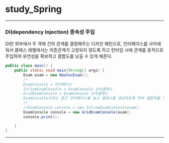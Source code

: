 # study_Spring

---

### DI(dependency Injection) 종속성 주입   
DI란 외부에서 두 객체 간의 관계를 결정해주는 디자인 패턴으로, 인터페이스를 사이에 둬서 클래스 레벨에서는 의존관계가 고정되지 않도록 하고 런타임 시에 관계를 동적으로 주입하여 유연성을 확보하고 결합도를 낮출
수 있게 해준다.

```java
public class main() {
    public static void main(String[] args) {
        Exam exam = new NewlecExam();
        /*
        ExamConsole = 인터페이스 
        InlineExamConsole = ExamConsole 상속클래스
        GridExamConsole = ExamConsole 상속클래스
        ExamConsole이라는 중간 인터페이스를 놓고 클래스를 생성하도록 하여 결합력을 낮춤
        */
        //ExamConsole console = new InlineExamConsole(exam);
        ExamConsole console = new GridExamConsole(exam);
        console.print();

    }
}
```

---